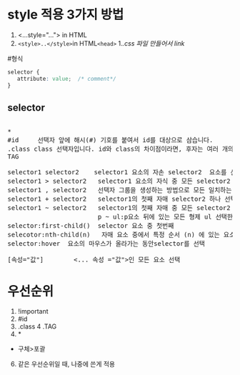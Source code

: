  # style 적용 3가지 방법
 1. <...style="..."> in HTML
 2. ```<style>..</style>```in HTML```<head>```
 1._.css 파일 만들어서 link_

 #형식
 ```css
 selector {
    attribute: value;  /* comment*/
}
 ```

 ## selector
 <pre>

* 
#id     선택자 앞에 해시(#) 기호를 붙여서 id를 대상으로 삼습니다. 
.class class 선택자입니다. id와 class의 차이점이라면, 후자는 여러 개의 요소를 대상으로 정할 수 있습니다.
TAG

selector1 selector2    selector1 요소의 자손 selector2  요소를 선택한다
selector1 > selector2   selector1 요소의 자식 중 모든 selector2
selector1 , selector2   선택자 그룹을 생성하는 방법으로 모든 일치하는 노드를 선택
selector1 + selector2   selector1의 첫째 자매 selector2 하나 선택
selector1 ~ selector2   selector1의 첫째 자매 중 모든 selector2 선택
                        p ~ ul:p요소 뒤에 있는 모든 형제 ul 선택한데요
selector:first-child()  selector 요소 중 첫번째 
selecotor:nth-child(n)   자매 요소 중에서 특정 순서 (n) 에 있는 요소를 선택할 때 
selector:hover  요소의 마우스가 올라가는 동안selector를 선택

[속성="값"]        <... 속성 ="값">인 모든 요소 선택
</pre>
# 우선순위
1. !important
2. #id
3. .class
4 .TAG
5. \*
- 구체>포괄
6. 같은 우선순위일 때, 나중에 쓴게 적용



